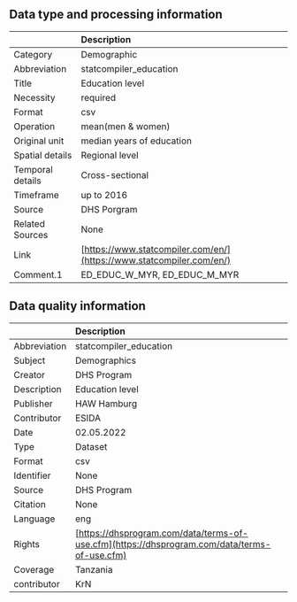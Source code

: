 ## Data type and processing information 

|                  | Description                                                          |
|:-----------------|:---------------------------------------------------------------------|
| Category         | Demographic                                                          |
| Abbreviation     | statcompiler_education                                               |
| Title            | Education level                                                      |
| Necessity        | required                                                             |
| Format           | csv                                                                  |
| Operation        | mean(men & women)                                                    |
| Original unit    | median years of education                                            |
| Spatial details  | Regional level                                                       |
| Temporal details | Cross-sectional                                                      |
| Timeframe        | up to 2016                                                           |
| Source           | DHS Porgram                                                          |
| Related Sources  | None                                                                 |
| Link             | [https://www.statcompiler.com/en/](https://www.statcompiler.com/en/) |
| Comment.1        | ED_EDUC_W_MYR, ED_EDUC_M_MYR                                         |

## Data quality information 

|              | Description                                                                                  |
|:-------------|:---------------------------------------------------------------------------------------------|
| Abbreviation | statcompiler_education                                                                       |
| Subject      | Demographics                                                                                 |
| Creator      | DHS Program                                                                                  |
| Description  | Education level                                                                              |
| Publisher    | HAW Hamburg                                                                                  |
| Contributor  | ESIDA                                                                                        |
| Date         | 02.05.2022                                                                                   |
| Type         | Dataset                                                                                      |
| Format       | csv                                                                                          |
| Identifier   | None                                                                                         |
| Source       | DHS Program                                                                                  |
| Citation     | None                                                                                         |
| Language     | eng                                                                                          |
| Rights       | [https://dhsprogram.com/data/terms-of-use.cfm](https://dhsprogram.com/data/terms-of-use.cfm) |
| Coverage     | Tanzania                                                                                     |
| contributor  | KrN                                                                                          |